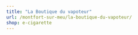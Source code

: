 ```yaml
---
title: "La Boutique du vapoteur"
url: /montfort-sur-meu/la-boutique-du-vapoteur/
shop: e-cigarette
---
```

